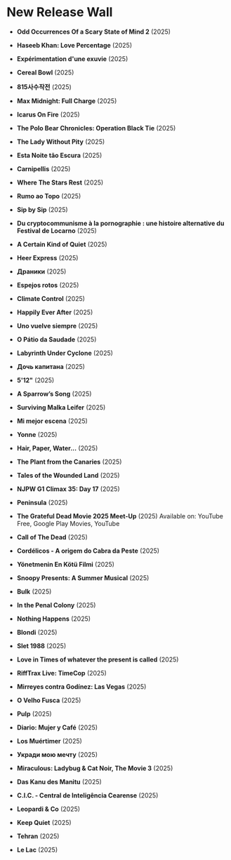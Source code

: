 # New Release Wall

- **Odd Occurrences Of a Scary State of Mind 2** (2025)

- **Haseeb Khan: Love Percentage** (2025)

- **Expérimentation d'une exuvie** (2025)

- **Cereal Bowl** (2025)

- **815사수작전** (2025)

- **Max Midnight: Full Charge** (2025)

- **Icarus On Fire** (2025)

- **The Polo Bear Chronicles: Operation Black Tie** (2025)

- **The Lady Without Pity** (2025)

- **Esta Noite tão Escura** (2025)

- **Carnipellis** (2025)

- **Where The Stars Rest** (2025)

- **Rumo ao Topo** (2025)

- **Sip by Sip** (2025)

- **Du cryptocommunisme à la pornographie : une histoire alternative du Festival de Locarno** (2025)

- **A Certain Kind of Quiet** (2025)

- **Heer Express** (2025)

- **Драники** (2025)

- **Espejos rotos** (2025)

- **Climate Control** (2025)

- **Happily Ever After** (2025)

- **Uno vuelve siempre** (2025)

- **O Pátio da Saudade** (2025)

- **Labyrinth Under Cyclone** (2025)

- **Дочь капитана** (2025)

- **5'12"** (2025)

- **A Sparrow’s Song** (2025)

- **Surviving Malka Leifer** (2025)

- **Mi mejor escena** (2025)

- **Yonne** (2025)

- **Hair, Paper, Water...** (2025)

- **The Plant from the Canaries** (2025)

- **Tales of the Wounded Land** (2025)

- **NJPW G1 Climax 35: Day 17** (2025)

- **Peninsula** (2025)

- **The Grateful Dead Movie 2025 Meet-Up** (2025)
  Available on: YouTube Free, Google Play Movies, YouTube

- **Call of The Dead** (2025)

- **Cordélicos - A origem do Cabra da Peste** (2025)

- **Yönetmenin En Kötü Filmi** (2025)

- **Snoopy Presents: A Summer Musical** (2025)

- **Bulk** (2025)

- **In the Penal Colony** (2025)

- **Nothing Happens** (2025)

- **Blondi** (2025)

- **Slet 1988** (2025)

- **Love in Times of whatever the present is called** (2025)

- **RiffTrax Live: TimeCop** (2025)

- **Mirreyes contra Godínez: Las Vegas** (2025)

- **O Velho Fusca** (2025)

- **Pulp** (2025)

- **Diario: Mujer y Café** (2025)

- **Los Muértimer** (2025)

- **Укради мою мечту** (2025)

- **Miraculous: Ladybug & Cat Noir, The Movie 3** (2025)

- **Das Kanu des Manitu** (2025)

- **C.I.C. - Central de Inteligência Cearense** (2025)

- **Leopardi & Co** (2025)

- **Keep Quiet** (2025)

- **Tehran** (2025)

- **Le Lac** (2025)

